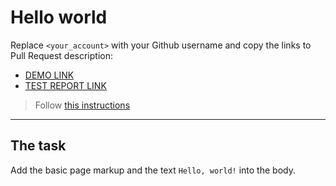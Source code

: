 # Hello world
Replace `<your_account>` with your Github username and copy the links to Pull Request description:
- [DEMO LINK](https://<Svitlanchick>.github.io/layout_hello-world/)
- [TEST REPORT LINK](https://<Svitlanchick>.github.io/layout_hello-world/report/html_report/)

> Follow [this instructions](https://mate-academy.github.io/layout_task-guideline/#how-to-solve-the-layout-tasks-on-github)
___

## The task 

Add the basic page markup and the text `Hello, world!` into the body. 